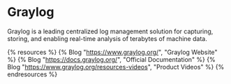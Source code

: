 # Graylog

Graylog is a leading centralized log management solution for capturing, storing, and enabling real-time analysis of terabytes of machine data.

{% resources %}
  {% Blog "https://www.graylog.org/", "Graylog Website" %}
  {% Blog "https://docs.graylog.org/", "Official Documentation" %}
  {% Blog "https://www.graylog.org/resources-videos", "Product Videos" %}
{% endresources %}
